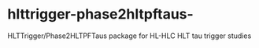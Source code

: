 # hlttrigger-phase2hltpftaus-
HLTTrigger/Phase2HLTPFTaus package for HL-HLC HLT tau trigger studies
